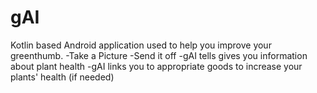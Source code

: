 # gAI
Kotlin based Android application used to help you improve your greenthumb.
-Take a Picture
-Send it off
-gAI tells gives you information about plant health
-gAI links you to appropriate goods to increase your plants' health (if needed)
